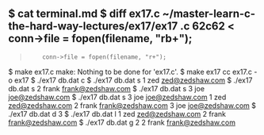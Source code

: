 $ cat terminal.md
$ diff ex17.c ~/master-learn-c-the-hard-way-lectures/ex17/ex17
.c
62c62
<         conn->file = fopen(filename, "rb+");
---
>         conn->file = fopen(filename, "r+");
$ make ex17.c
make: Nothing to be done for 'ex17.c'.
$ make ex17
cc     ex17.c   -o ex17
$ ./ex17 db.dat c
$ ./ex17 db.dat s 1 zed zed@zedshaw.com
$ ./ex17 db.dat s 2 frank frank@zedshaw.com
$ ./ex17 db.dat s 3 joe joe@zedshaw.com
$ ./ex17 db.dat s 3 joe joe@zedshaw.com
1 zed zed@zedshaw.com
2 frank frank@zedshaw.com
3 joe joe@zedshaw.com
$ ./ex17 db.dat d 3
$ ./ex17 db.dat l
1 zed zed@zedshaw.com
2 frank frank@zedshaw.com
$ ./ex17 db.dat g 2
2 frank frank@zedshaw.com
